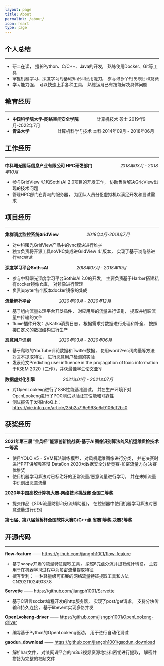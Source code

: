 ```yaml
---
layout: page
title: About
permalink: /about/
icon: heart
type: page
---
```



## 个人总结
---
- 研二在读， 擅长Python、C/C++、Java的开发， 熟练使用Docker、Git等工具
- 掌握机器学习、深度学习的基础知识和应用能力， 参与过多个相关项目和竞赛
- 学习能力强， 可以快速上手各种工具， 熟练运用已有技能解决具体问题

## 教育经历
---
- **中国科学院大学-网络空间安全学院** &emsp;&emsp;&emsp;&emsp;计算机技术 硕士 2019年9月-2022年7月
- **青岛大学** &emsp;&emsp;&emsp;&emsp;&emsp;&emsp; 计算机科学与技术 本科   2014年09月 - 2018年06月

## 工作经历

---
**中科曙光国际信息产业有限公司 HPC研发部门**    &emsp;&emsp;&emsp;&emsp;&emsp;&emsp; *2018年03月 - 2018年10月*  
- 参与GridView 4.1和SothisAI 2.0项目的开发工作， 协助售后解决GridView出现的技术问题
- 管理HPC部门在青岛的服务器， 为团队人员分配虚拟机以满足开发和测试需求


## 项目经历
---
**集群调度监控系统GridView**  &emsp;&emsp;&emsp;&emsp;&emsp;&emsp;     *2018年3月-2018年7月*
- 对中科曙光GridView产品中的vnc模块进行维护 
- 独立负责将开源工具noVNC集成进GridView 4.1版本， 实现了基于浏览器进行vnc会话 

**深度学习平台SothisAI**  &emsp;&emsp;&emsp;&emsp;&emsp;&emsp; *2018年07月 - 2018年10月*  
- 参与中科曙光深度学习平台SothisAI 2.0的开发， 主要负责基于Harbor搭建私有docker镜像仓库， 对镜像进行管理
- 负责jupyter各个版本docker镜像的集成 

**流量解析平台** &emsp;&emsp;&emsp;&emsp;&emsp;&emsp; *2020年09月 - 2020年12月* 
- 基于组内流量处理平台开发插件， 对应用层的流量进行识别， 提取并组装流量中传输的文件 
- flume插件开发：从Kafka消费日志， 根据需求对数据进行处理和补全， 按照接口定义的数据结构进行生产 

**恶意用户识别**  &emsp;&emsp;&emsp;&emsp;&emsp;&emsp; *2020年03月 - 2020年06月* 
- 基于爬取的YouTube评论数据和Twitter数据， 使用word2vec词向量等方法对文本提取特征， 进行恶意用户检测的实验 
- 发表论文Predicting user influence in the propagation of toxic information于KSEM 2020（三作），并获最佳学生论文亚军 

**数据虚拟化引擎** &emsp;&emsp;&emsp;&emsp;&emsp;&emsp; *2021年01月 - 2021年07月* 
- 对OpenLookeng进行了SSB性能基准测试， 并在生产环境下对OpenLookeng进行了POC测试以验证其性能和可靠性 
- 测试报告于发布InfoQ上：<https://xie.infoq.cn/article/25b2a716e993c6c9106c12ba0>

## 获奖经历
---
**2021年第三届“金风杯”能源创新挑战赛-基于AI图像识别算法的风机运维质检技术 一等奖** 
- 使用YOLO v5 + SVM算法训练模型， 对风机运维图像进行分类， 并在决赛时进行PPT讲解和答辩 DataCon 2020大数据安全分析竞赛-加密流量方向 决赛优胜奖  
- 使用机器学习算法对已标注好的正常流量/恶意流量进行学习， 并在未知流量中识别出恶意流量 

**2020年中国高校计算机大赛-网络技术挑战赛 全国二等奖**  
- 提交作品《SDN流量防御和分流辅助器》， 在控制器中使用机器学习算法对恶意流量进行识别

**第七届、第八届蓝桥杯全国软件大赛C/C++组 省赛1等奖 决赛3等奖** 

## 开源代码
---
**flow-feature** —— <https://github.com/jiangph1001/flow-feature>
- 基于scapy开发的流量特征提取工具， 按照5元组分流并提取统计特征， 主要用于在机器学习过程中为加密流量提取特征 
- 撰写专利： 一种轻量级可拓展的网络流量特征提取工具和方法 CN202110249037.8 

**Servette** —— https://github.com/jiangph1001/Servette 
- 基于C语言socket编程开发的http服务器， 实现了post/get请求， 支持分块传输和持久连接， 基于libevent实现多路并发   

**OpenLookeng-driver** —— https://github.com/jiangph1001/OpenLookeng-driver 
- 编写基于Python的OpenLookeng驱动， 用于进行自动化测试 

**gaodun_download** —— https://github.com/jiangph1001/gaodun_download   
- 解析har文件， 对某网课平台的m3u8视频资源地址和密钥进行提取， 解密并拼接为完整的视频文件